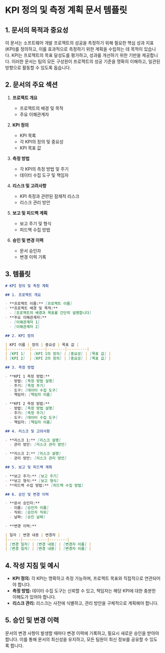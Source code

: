# KPI 정의 및 측정 계획 문서 템플릿

## 1. 문서의 목적과 중요성

이 문서는 소프트웨어 개발 프로젝트의 성공을 측정하기 위해 필요한 핵심 성과 지표(KPI)를 정의하고, 이를 효과적으로 측정하기 위한 계획을 수립하는 데 목적이 있습니다. KPI는 프로젝트의 목표 달성도를 평가하고, 성과를 개선하기 위한 기반을 제공합니다. 이러한 문서는 팀의 모든 구성원이 프로젝트의 성공 기준을 명확히 이해하고, 일관된 방향으로 활동할 수 있도록 돕습니다.

## 2. 문서의 주요 섹션

1. **프로젝트 개요**
   - 프로젝트의 배경 및 목적
   - 주요 이해관계자

2. **KPI 정의**
   - KPI 목록
   - 각 KPI의 정의 및 중요성
   - KPI 목표 값

3. **측정 방법**
   - 각 KPI의 측정 방법 및 주기
   - 데이터 수집 도구 및 책임자

4. **리스크 및 고려사항**
   - KPI 측정과 관련된 잠재적 리스크
   - 리스크 관리 방안

5. **보고 및 피드백 계획**
   - 보고 주기 및 형식
   - 피드백 수집 방법

6. **승인 및 변경 이력**
   - 문서 승인자
   - 변경 이력 기록

## 3. 템플릿

```markdown
# KPI 정의 및 측정 계획

## 1. 프로젝트 개요

- **프로젝트 이름:** [프로젝트 이름]
- **프로젝트 배경 및 목적:** 
  - [프로젝트의 배경과 목표를 간단히 설명합니다]
- **주요 이해관계자:**
  - [이해관계자 1]
  - [이해관계자 2]

## 2. KPI 정의

| KPI 이름 | 정의 | 중요성 | 목표 값 |
|----------|------|--------|---------|
| [KPI 1]  | [KPI 1의 정의] | [중요성] | [목표 값] |
| [KPI 2]  | [KPI 2의 정의] | [중요성] | [목표 값] |

## 3. 측정 방법

- **KPI 1 측정 방법:**
  - 방법: [측정 방법 설명]
  - 주기: [측정 주기]
  - 도구: [데이터 수집 도구]
  - 책임자: [책임자 이름]

- **KPI 2 측정 방법:**
  - 방법: [측정 방법 설명]
  - 주기: [측정 주기]
  - 도구: [데이터 수집 도구]
  - 책임자: [책임자 이름]

## 4. 리스크 및 고려사항

- **리스크 1:** [리스크 설명]
  - 관리 방안: [리스크 관리 방안]

- **리스크 2:** [리스크 설명]
  - 관리 방안: [리스크 관리 방안]

## 5. 보고 및 피드백 계획

- **보고 주기:** [보고 주기]
- **보고 형식:** [보고 형식]
- **피드백 수집 방법:** [피드백 수집 방법]

## 6. 승인 및 변경 이력

- **문서 승인자:**
  - 이름: [승인자 이름]
  - 직위: [승인자 직위]
  - 날짜: [승인 날짜]

- **변경 이력:**

| 일자 | 변경 내용 | 변경자 |
|------|-----------|--------|
| [변경 일자] | [변경 내용] | [변경자 이름] |
| [변경 일자] | [변경 내용] | [변경자 이름] |
```

## 4. 작성 지침 및 예시

- **KPI 정의:** 각 KPI는 명확하고 측정 가능하며, 프로젝트 목표와 직접적으로 연관되어야 합니다.
- **측정 방법:** 데이터 수집 도구는 신뢰할 수 있고, 책임자는 해당 KPI에 대한 충분한 이해도가 있어야 합니다.
- **리스크 관리:** 리스크는 사전에 식별하고, 관리 방안을 구체적으로 계획해야 합니다.

## 5. 승인 및 변경 이력

문서의 변경 사항이 발생할 때마다 변경 이력에 기록하고, 필요시 새로운 승인을 받아야 합니다. 이를 통해 문서의 최신성을 유지하고, 모든 팀원이 최신 정보를 공유할 수 있도록 합니다.